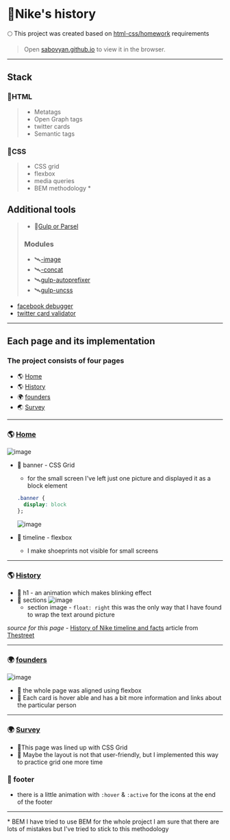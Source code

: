 # 🌌Nike's history

🌕 This project was created based on [html-css/homework](https://github.com/Advanced-JS-May/html-css/blob/master/homework.md) requirements

> Open [sabovyan.github.io](https://sabovyan.github.io/index.html) to view it in the browser.

---

## Stack

### 🌌HTML

> - Metatags
> - Open Graph tags
> - twitter cards
> - Semantic tags

### 🌌CSS

> - CSS grid
> - flexbox
> - media queries
> - BEM methodology \*

## Additional tools

> - 🚀[Gulp or Parsel]()
>
> ### Modules
>
> - 🛰[-image]()
> - 🛰[-concat]()
> - 🛰[gulp-autoprefixer]()
> - 🛰[gulp-uncss]()

- [facebook debugger](https://developers.facebook.com/tools/debug/?q=https%3A%2F%2Fsabovyan.github.io%2Ffounders.html)
- [twitter card validator](https://cards-dev.twitter.com/validator)

---

## Each page and its implementation

### The project consists of four pages

- 🌎 [Home](https://sabovyan.github.io/index.html)
- 🌎 [History](https://sabovyan.github.io/history.html)
- 🌍 [founders](https://sabovyan.github.io/founders.html)
- 🌏 [Survey](https://sabovyan.github.io/survey.html)

---

### 🌎 [Home](https://sabovyan.github.io/index.html)

![image](https://drive.google.com/uc?export=view&id=1TFFCsg0KemRZrS6cdhynQNKkWqo4q0EM)

- 🌵 banner - CSS Grid

  - for the small screen I've left just one picture and displayed it as a block element

  ```CSS
  .banner {
    display: block
  };
  ```

  ![image](https://drive.google.com/uc?export=view&id=1i6f-tSX4KISrQICwkszPeQgotStF4PHH)

- 🌵 timeline - flexbox
  - I make shoeprints not visible for small screens

---

### 🌎 [History](https://sabovyan.github.io/history.html)

- 🌵 h1 - an animation which makes blinking effect
- 🌵 sections
  ![image](https://drive.google.com/uc?export=view&id=1Ti5vOOJTjBQDz81fJEzOOnfIPZ0oGnD4)
  - section image - `float: right` this was the only way that I have found to wrap the text around picture

_source for this page_ - [History of Nike timeline and facts](https://www.thestreet.com/lifestyle/history-of-nike-15057083) article from [Thestreet](https://www.thestreet.com/)

---

### 🌍 [founders](https://sabovyan.github.io/founders.html)

![image](https://drive.google.com/uc?export=view&id=1Jh7jKpNwGDWWSlSCh_s5UYpftbkiJOHA)

- 🌵 the whole page was aligned using flexbox
- 🌵 Each card is hover able and has a bit more information and links about the particular person

---

### 🌍 [Survey](https://sabovyan.github.io/survey.html)

- 🌵This page was lined up with CSS Grid
- 🌵 Maybe the layout is not that user-friendly, but I implemented this way to practice grid one more time

### 💫 footer

- there is a little animation with `:hover` & `:active` for the icons at the end of the footer

---

\* BEM I have tried to use BEM for the whole project I am sure that there are lots of mistakes but I've tried to stick to this methodology
